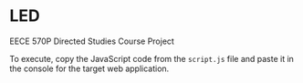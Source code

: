 LED
===

EECE 570P Directed Studies Course Project


To execute, copy the JavaScript code from the ```script.js``` file and paste it in the console for the target web application.
